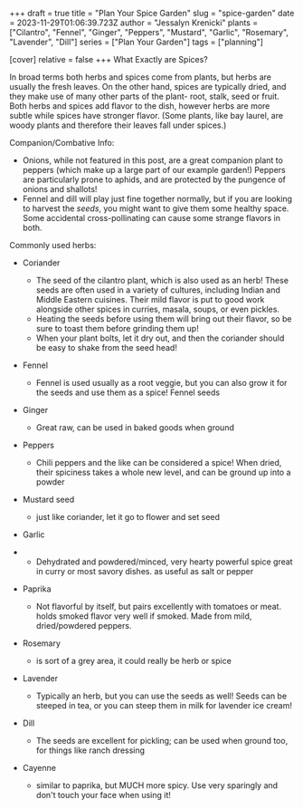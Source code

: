 +++
draft = true
title = "Plan Your Spice Garden"
slug = "spice-garden"
date = 2023-11-29T01:06:39.723Z
author = "Jessalyn Krenicki"
plants = ["Cilantro", "Fennel", "Ginger", "Peppers", "Mustard", "Garlic", "Rosemary", "Lavender", "Dill"]
series = ["Plan Your Garden"]
tags = ["planning"]

[cover]
relative = false
+++
What Exactly are Spices?

In broad terms both herbs and spices come from plants, but herbs are usually the fresh leaves. On the other hand, spices are typically dried, and they make use of many other parts of the plant- root, stalk, seed or fruit. Both herbs and spices add flavor to the dish, however herbs are more subtle while spices have stronger flavor. (Some plants, like bay laurel, are woody plants and therefore their leaves fall under spices.)



Companion/Combative Info:

* Onions, while not featured in this post, are a great companion plant to peppers (which make up a large part of our example garden!) Peppers are particularly prone to aphids, and are protected by the pungence of onions and shallots!
* Fennel and dill will play just fine together normally, but if you are looking to harvest the *seeds*, you might want to give them some healthy space. Some accidental cross-pollinating can cause some strange flavors in both.

Commonly used herbs:

* Coriander

  * The seed of the cilantro plant, which is also used as an herb! These seeds are often used in a variety of cultures, including Indian and Middle Eastern cuisines. Their mild flavor is put to good work alongside other spices in curries, masala, soups, or even pickles. 
  * Heating the seeds before using them will bring out their flavor, so be sure to toast them before grinding them up!
  * When your plant bolts, let it dry out, and then the coriander should be easy to shake from the seed head!
* Fennel

  * Fennel is used usually as a root veggie, but you can also grow it for the seeds and use them as a spice! Fennel seeds
* Ginger

  * Great raw, can be used in baked goods when ground
* Peppers

  * Chili peppers and the like can be considered a spice! When dried, their spiciness takes a whole new level, and can be ground up into a powder
* Mustard seed

  * just like coriander, let it go to flower and set seed
* Garlic
* * Dehydrated and powdered/minced, very hearty powerful spice great in curry or most savory dishes. as useful as salt or pepper
* Paprika

  * Not flavorful by itself, but pairs excellently with tomatoes or meat. holds smoked flavor very well if smoked. Made from mild, dried/powdered peppers.
* Rosemary

  * is sort of a grey area, it could really be herb or spice
* Lavender

  * Typically an herb, but you can use the seeds as well! Seeds can be steeped in tea, or you can steep them in milk for lavender ice cream!
* Dill

  * The seeds are excellent for pickling; can be used when ground too, for things like ranch dressing
* Cayenne

  * similar to paprika, but MUCH more spicy. Use very sparingly and don't touch your face when using it!